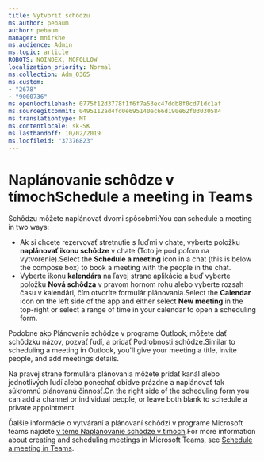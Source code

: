```yaml
---
title: Vytvoriť schôdzu
ms.author: pebaum
author: pebaum
manager: mnirkhe
ms.audience: Admin
ms.topic: article
ROBOTS: NOINDEX, NOFOLLOW
localization_priority: Normal
ms.collection: Adm_O365
ms.custom:
- "2678"
- "9000736"
ms.openlocfilehash: 0775f12d3778f1f6f7a53ec47ddb8f0cd71dc1af
ms.sourcegitcommit: 0495112ad4fd0e695140ec66d190e62f03030584
ms.translationtype: MT
ms.contentlocale: sk-SK
ms.lasthandoff: 10/02/2019
ms.locfileid: "37376823"
---
```

# <a name="schedule-a-meeting-in-teams"></a><span data-ttu-id="d41ae-102">Naplánovanie schôdze v tímoch</span><span class="sxs-lookup"><span data-stu-id="d41ae-102">Schedule a meeting in Teams</span></span>

<span data-ttu-id="d41ae-103">Schôdzu môžete naplánovať dvomi spôsobmi:</span><span class="sxs-lookup"><span data-stu-id="d41ae-103">You can schedule a meeting in two ways:</span></span> 

- <span data-ttu-id="d41ae-104">Ak si chcete rezervovať stretnutie s ľuďmi v chate, vyberte položku **naplánovať ikonu schôdze** v chate (Toto je pod poľom na vytvorenie).</span><span class="sxs-lookup"><span data-stu-id="d41ae-104">Select the **Schedule a meeting** icon in a chat (this is below the compose box) to book a meeting with the people in the chat.</span></span>
- <span data-ttu-id="d41ae-105">Vyberte ikonu **kalendára** na ľavej strane aplikácie a buď vyberte položku **Nová schôdza** v pravom hornom rohu alebo vyberte rozsah času v kalendári, čím otvoríte formulár plánovania.</span><span class="sxs-lookup"><span data-stu-id="d41ae-105">Select the **Calendar** icon on the left side of the app and either select **New meeting** in the top-right or select a range of time in your calendar to open a scheduling form.</span></span>

<span data-ttu-id="d41ae-106">Podobne ako Plánovanie schôdze v programe Outlook, môžete dať schôdzku názov, pozvať ľudí, a pridať Podrobnosti schôdze.</span><span class="sxs-lookup"><span data-stu-id="d41ae-106">Similar to scheduling a meeting in  Outlook, you'll give your meeting a title, invite people, and add meetings details.</span></span>

<span data-ttu-id="d41ae-107">Na pravej strane formulára plánovania môžete pridať kanál alebo jednotlivých ľudí alebo ponechať obidve prázdne a naplánovať tak súkromnú plánovanú činnosť.</span><span class="sxs-lookup"><span data-stu-id="d41ae-107">On the right side of the scheduling form you can add a channel or individual people, or leave both blank to schedule a private appointment.</span></span>

<span data-ttu-id="d41ae-108">Ďalšie informácie o vytváraní a plánovaní schôdzí v programe Microsoft teams nájdete [v téme Naplánovanie schôdze v tímoch](https://support.office.com/article/Schedule-a-meeting-in-Teams-943507a9-8583-4c58-b5d2-8ec8265e04e5).</span><span class="sxs-lookup"><span data-stu-id="d41ae-108">For more information about creating and scheduling meetings in Microsoft Teams, see [Schedule a meeting in Teams](https://support.office.com/article/Schedule-a-meeting-in-Teams-943507a9-8583-4c58-b5d2-8ec8265e04e5).</span></span>